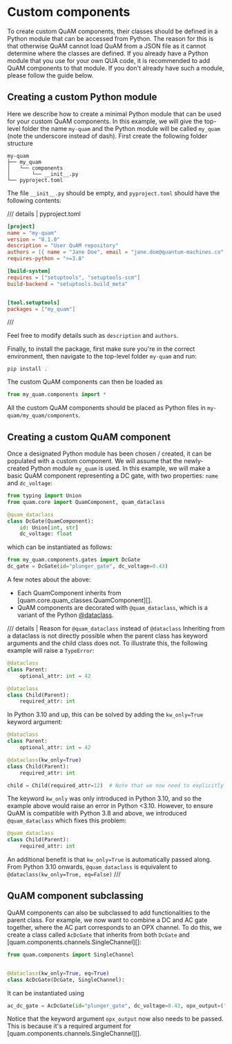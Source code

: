 # Custom components

To create custom QuAM components, their classes should be defined in a Python module that can be accessed from Python.
The reason for this is that otherwise QuAM cannot load QuAM from a JSON file as it cannot determine where the classes are defined.
If you already have a Python module that you use for your own QUA code, it is recommended to add QuAM components to that module.
If you don't already have such a module, please follow the guide below.

## Creating a custom Python module
Here we describe how to create a minimal Python module that can be used for your custom QuAM components.
In this example, we will give the top-level folder the name `my-quam` and the Python module will be called `my_quam` (note the underscore instead of dash).
First create the following folder structure
```
my-quam
├── my_quam
│   └── components
│       └── __init__.py
└── pyproject.toml
```
The file `__init__.py` should be empty, and `pyproject.toml` should have the following contents:

/// details | pyproject.toml
```toml
[project]
name = "my-quam"
version = "0.1.0"
description = "User QuAM repository"
authors = [{ name = "Jane Doe", email = "jane.doe@quantum-machines.co" }]
requires-python = ">=3.8"

[build-system]
requires = ["setuptools", "setuptools-scm"]
build-backend = "setuptools.build_meta"


[tool.setuptools]
packages = ["my_quam"]
```
///

Feel free to modify details such as `description` and `authors`.

Finally, to install the package, first make sure you're in the correct environment, then navigate to the top-level folder `my-quam` and run:
```
pip install .
```
The custom QuAM components can then be loaded as
```python
from my_quam.components import *
```
All the custom QuAM components should be placed as Python files in `my-quam/my_quam/components`.

## Creating a custom QuAM component
Once a designated Python module has been chosen / created, it can be populated with a custom component.
We will assume that the newly-created Python module `my_quam` is used.
In this example, we will make a basic QuAM component representing a DC gate, with two properties: `name` and `dc_voltage`:

```python title="my_quam/components/gates.py"
from typing import Union
from quam.core import QuamComponent, quam_dataclass

@quam_dataclass
class DcGate(QuamComponent):
    id: Union[int, str]
    dc_voltage: float
```
which can be instantiated as follows:
```python
from my_quam.components.gates import DcGate
dc_gate = DcGate(id="plunger_gate", dc_voltage=0.43)
```

A few notes about the above:

- Each QuamComponent inherits from [quam.core.quam_classes.QuamComponent][].
- QuAM components are decorated with `@quam_dataclass`, which is a variant of the Python [@dataclass](https://docs.python.org/3/library/dataclasses.html).

/// details | Reason for `@quam_dataclass` instead of `@dataclass`
Inheriting from a dataclass is not directly possible when the parent class has keyword arguments and the child class does not.
To illustrate this, the following example will raise a `TypeError`:
```python
@dataclass
class Parent:
    optional_attr: int = 42

@dataclass
class Child(Parent):
    required_attr: int
```

In Python 3.10 and up, this can be solved by adding the `kw_only=True` keyword argument:
```python
@dataclass
class Parent:
    optional_attr: int = 42

@dataclass(kw_only=True)
class Child(Parent):
    required_attr: int

child = Child(required_attr=12)  # Note that we now need to explicitly pass keywords
```

The keyword `kw_only` was only introduced in Python 3.10, and so the example above would raise an error in Python <3.10.
However, to ensure QuAM is compatible with Python 3.8 and above, we introduced `@quam_dataclass` which fixes this problem:

```python
@quam_dataclass
class Child(Parent):
    required_attr: int
```

An additional benefit is that `kw_only=True` is automatically passed along.  
From Python 3.10 onwards, `@quam_dataclass` is equivalent to `@dataclass(kw_only=True, eq=False)`
///

## QuAM component subclassing
QuAM components can also be subclassed to add functionalities to the parent class.
For example, we now want to combine a DC and AC gate together, where the AC part corresponds to an OPX channel.
To do this, we create a class called `AcDcGate` that inherits from both `DcGate` and [quam.components.channels.SingleChannel][]:

```python
from quam.components import SingleChannel


@dataclass(kw_only=True, eq=True)
class AcDcGate(DcGate, SingleChannel):
```

It can be instantiated using
```python
ac_dc_gate = AcDcGate(id="plunger_gate", dc_voltage=0.43, opx_output=("con1", 1))
```

Notice that the keyword argument `opx_output` now also needs to be passed. This is because it's a required argument for [quam.components.channels.SingleChannel][].
